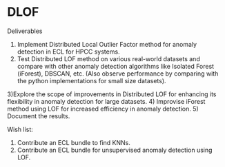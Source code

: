 # DLOF

Deliverables

1) Implement Distributed Local Outlier Factor method for anomaly detection in ECL for HPCC systems.
2) Test Distributed LOF method on various real-world datasets and compare with other anomaly detection algorithms like Isolated Forest  (iForest), DBSCAN, etc. (Also observe performance by comparing with the python implementations for small size datasets).

3)Explore the scope of improvements in Distributed LOF for enhancing its flexibility in anomaly detection for large datasets.
4) Improvise iForest method using LOF for increased efficiency in anomaly detection.
5) Document the results.

Wish list:

1) Contribute an ECL bundle to find KNNs.
2) Contribute an ECL bundle for unsupervised anomaly detection using LOF.